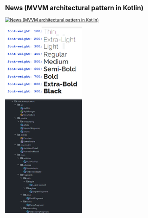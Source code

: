 
## News (MVVM architectural pattern in Kotlin)

[![News (MVVM architectural pattern in Kotlin)](https://img.youtube.com/vi/ne0B78TfENc/0.jpg)](https://www.youtube.com/watch?v=ne0B78TfENc)

 <img src="./fontweight.png" alt="Screen" width="50%" height="50%"> 

  <img src="./MVVM.PNG" alt="Screen" width="50%" height="50%"> 

